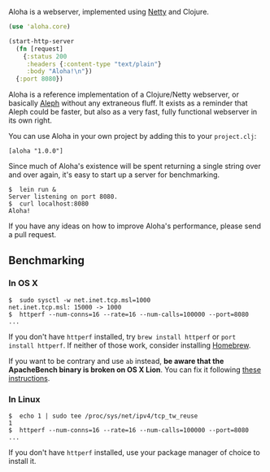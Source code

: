Aloha is a webserver, implemented using [Netty](http://netty.io) and Clojure.

```clj
(use 'aloha.core)

(start-http-server
  (fn [request]
    {:status 200
	 :headers {:content-type "text/plain"}
	 :body "Aloha!\n"})
  {:port 8080})
```

Aloha is a reference implementation of a Clojure/Netty webserver, or basically [Aleph](https://github.com/ztellman/aleph) without any extraneous fluff.  It exists as a reminder that Aleph could be faster, but also as a very fast, fully functional webserver in its own right.  

You can use Aloha in your own project by adding this to your `project.clj`:

```
[aloha "1.0.0"]
```

Since much of Aloha's existence will be spent returning a single string over and over again, it's easy to start up a server for benchmarking.

```
$  lein run &
Server listening on port 8080.
$  curl localhost:8080
Aloha!
```

If you have any ideas on how to improve Aloha's performance, please send a pull request.

## Benchmarking ##

### In OS X ###

```
$  sudo sysctl -w net.inet.tcp.msl=1000
net.inet.tcp.msl: 15000 -> 1000
$  httperf --num-conns=16 --rate=16 --num-calls=100000 --port=8080
...
```

If you don't have `httperf` installed, try `brew install httperf` or `port install httperf`.  If neither of those work, consider installing [Homebrew](http://mxcl.github.com/homebrew/).

If you want to be contrary and use `ab` instead, **be aware that the ApacheBench binary is broken on OS X Lion**.  You can fix it following [these instructions](http://forrst.com/posts/Fixing_ApacheBench_bug_on_Mac_OS_X_Lion-wku).

### In Linux ###

```
$  echo 1 | sudo tee /proc/sys/net/ipv4/tcp_tw_reuse
1
$  httperf --num-conns=16 --rate=16 --num-calls=100000 --port=8080
...
```

If you don't have `httperf` installed, use your package manager of choice to install it.









